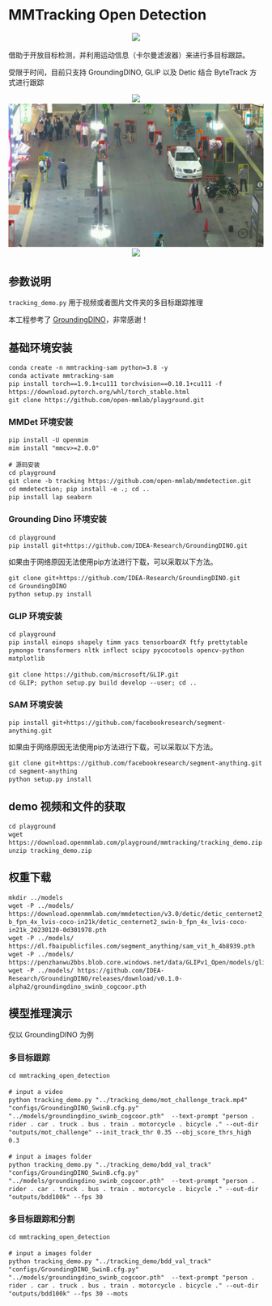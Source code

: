 # MMTracking Open Detection

<div align=center>
<img src="https://user-images.githubusercontent.com/27466624/231666666-4f4c5696-df73-45cd-af04-758ea3806a82.png"/>
</div>

借助于开放目标检测，并利用运动信息（卡尔曼滤波器）来进行多目标跟踪。

受限于时间，目前只支持 GroundingDINO, GLIP 以及 Detic 结合 ByteTrack 方式进行跟踪

<div align="center">
<img src="https://github.com/zwhus/pictures/raw/main/bdd.gif">
<img src="https://github.com/zwhus/pictures/raw/main/demo.gif">
<img src="https://github.com/zwhus/pictures/raw/main/demo%2B(1).gif">
</div>

## 参数说明

`tracking_demo.py` 用于视频或者图片文件夹的多目标跟踪推理

本工程参考了 [GroundingDINO](https://github.com/IDEA-Research/GroundingDINO)，非常感谢！

## 基础环境安装

```shell
conda create -n mmtracking-sam python=3.8 -y
conda activate mmtracking-sam
pip install torch==1.9.1+cu111 torchvision==0.10.1+cu111 -f https://download.pytorch.org/whl/torch_stable.html
git clone https://github.com/open-mmlab/playground.git
```

### MMDet 环境安装

```shell
pip install -U openmim
mim install "mmcv>=2.0.0"

# 源码安装
cd playground
git clone -b tracking https://github.com/open-mmlab/mmdetection.git
cd mmdetection; pip install -e .; cd ..
pip install lap seaborn
```

### Grounding Dino 环境安装

```shell
cd playground
pip install git+https://github.com/IDEA-Research/GroundingDINO.git
```
如果由于网络原因无法使用pip方法进行下载，可以采取以下方法。
```
git clone git+https://github.com/IDEA-Research/GroundingDINO.git
cd GroundingDINO
python setup.py install
```

### GLIP 环境安装

```shell
cd playground
pip install einops shapely timm yacs tensorboardX ftfy prettytable pymongo transformers nltk inflect scipy pycocotools opencv-python matplotlib

git clone https://github.com/microsoft/GLIP.git
cd GLIP; python setup.py build develop --user; cd ..
```

### SAM 环境安装

```shell
pip install git+https://github.com/facebookresearch/segment-anything.git
```
如果由于网络原因无法使用pip方法进行下载，可以采取以下方法。
```
git clone git+https://github.com/facebookresearch/segment-anything.git
cd segment-anything
python setup.py install
```
## demo 视频和文件的获取

```shell
cd playground
wget https://download.openmmlab.com/playground/mmtracking/tracking_demo.zip
unzip tracking_demo.zip
```

## 权重下载

```shell
mkdir ../models
wget -P ../models/ https://download.openmmlab.com/mmdetection/v3.0/detic/detic_centernet2_swin-b_fpn_4x_lvis-coco-in21k/detic_centernet2_swin-b_fpn_4x_lvis-coco-in21k_20230120-0d301978.pth
wget -P ../models/ https://dl.fbaipublicfiles.com/segment_anything/sam_vit_h_4b8939.pth
wget -P ../models/ https://penzhanwu2bbs.blob.core.windows.net/data/GLIPv1_Open/models/glip_a_tiny_o365.pth
wget -P ../models/ https://github.com/IDEA-Research/GroundingDINO/releases/download/v0.1.0-alpha2/groundingdino_swinb_cogcoor.pth
```

## 模型推理演示

仅以 GroundingDINO 为例

### 多目标跟踪

```shell
cd mmtracking_open_detection

# input a video
python tracking_demo.py "../tracking_demo/mot_challenge_track.mp4" "configs/GroundingDINO_SwinB.cfg.py" "../models/groundingdino_swinb_cogcoor.pth"  --text-prompt "person . rider . car . truck . bus . train . motorcycle . bicycle ." --out-dir "outputs/mot_challenge" --init_track_thr 0.35 --obj_score_thrs_high 0.3

# input a images folder
python tracking_demo.py "../tracking_demo/bdd_val_track" "configs/GroundingDINO_SwinB.cfg.py" "../models/groundingdino_swinb_cogcoor.pth"  --text-prompt "person . rider . car . truck . bus . train . motorcycle . bicycle ." --out-dir "outputs/bdd100k" --fps 30
```

### 多目标跟踪和分割

```shell
cd mmtracking_open_detection

# input a images folder
python tracking_demo.py "../tracking_demo/bdd_val_track" "configs/GroundingDINO_SwinB.cfg.py" "../models/groundingdino_swinb_cogcoor.pth"  --text-prompt "person . rider . car . truck . bus . train . motorcycle . bicycle ." --out-dir "outputs/bdd100k" --fps 30 --mots 
```
